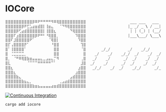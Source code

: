 # IOCore

>


```c
⣿⣿⣿⣿⣿⣿⣿⣿⣿⣿⡿⠿⠟⠛⠛⠛⠛⠻⠿⢿⣿⣿⣿⣿⣿⣿⣿⣿⣿⣿                    ___ ___   ___
⣿⣿⣿⣿⣿⣿⡿⠟⣋⣡⣴⣶⣾⣿⡇⢸⣶⣄⠀⠀⠈⠙⠻⢿⣿⣿⣿⣿⣿⣿                   |_ _/ _ \ / __|___ _ _ ___
⣿⣿⣿⣿⡿⢋⣴⣾⣿⣿⣿⣿⣿⣿⡇⢸⣿⣿⣆⠀⠀⠀⠀⠀⠙⢿⣿⣿⣿⣿                    | | (_) | (__/ _ \ '_/ -_)
⣿⣿⣿⠏⣰⣿⣿⣿⣿⣿⣿⡿⠟⠛⠃⠘⢿⣿⣿⡀⠀⠀⠀⠀⠀⠀⠹⣿⣿⣿                   |___\___/ \___\___/_| \___|
⣿⣿⠏⣸⣿⣿⣿⣿⣿⠟⠁⠀⠀⠀⠀⠀⠈⢿⣿⡇⠀⠀⠀⠀⠀⠀⠀⠹⣿⣿
⣿⡏⢠⣿⣿⣿⣿⡟⠁⠀⠀⠀⠀⠀⠀⠀⠀⠘⣿⣿⠀⠀⠀⠀⠀⠀⠀⠀⢹⣿
⣿⠁⢸⣿⣿⣿⣿⠁⠀⠀⠀⠀⠀⠀⠀⠀⠀⠀⣿⣿⠀⠀⠀⠀⠀⠀⠀⠀⠈⣿       _/_/        _/    _/_/      _/_/      _/        _/_/
⣿⠀⢈⣉⣉⣉⣉⡀⠀⠀⠀⠀⠀⠀⠀⠀⠀⠀⣿⣿⠀⠀⠀⠀⠀⠀⠀⠀⠀⣿    _/    _/    _/_/  _/    _/  _/    _/  _/_/      _/    _/
⣿⡀⠀⠈⠛⠿⢿⣿⣷⣶⣤⣤⣤⣄⣀⣠⣤⣄⡉⠻⠀⠀⠀⠀⠀⠀⠀⠀⢀⣿   _/    _/      _/  _/    _/  _/    _/    _/      _/    _/
⣿⣇⠀⠀⠀⠀⠀⠀⠈⠉⠉⠉⠛⠛⠛⠛⠛⠉⠁⠀⠀⠀⠀⠀⠀⠀⠀⠀⣸⣿  _/    _/      _/  _/    _/  _/    _/    _/      _/    _/
⣿⣿⣆⠀⠀⠀⠀⠀⠀⠀⠀⠀⠀⠀⠀⠀⠀⠀⠀⠀⠀⠀⠀⠀⠀⠀⠀⣰⣿⣿   _/_/    _/  _/    _/_/      _/_/      _/  _/    _/_/
⣿⣿⣿⣆⠀⠀⠀⠀⠀⠀⠀⠀⠀⠀⠀⠀⠀⠀⠀⠀⠀⠀⠀⠀⠀⠀⣰⣿⣿⣿
⣿⣿⣿⣿⣷⣄⠀⠀⠀⠀⠀⠀⠀⠀⠀⠀⠀⠀⠀⠀⠀⠀⠀⠀⣠⣾⣿⣿⣿⣿
⣿⣿⣿⣿⣿⣿⣷⣦⣄⡀⠀⠀⠀⠀⠀⠀⠀⠀⠀⠀⢀⣠⣴⣾⣿⣿⣿⣿⣿⣿
⣿⣿⣿⣿⣿⣿⣿⣿⣿⣿⣷⣶⣦⣤⣤⣤⣤⣴⣶⣾⣿⣿⣿⣿⣿⣿⣿⣿⣿⣿
```


[![Continuous Integration](https://github.com/gabrielfalcao/iocore/actions/workflows/ci.yml/badge.svg)](https://github.com/gabrielfalcao/iocore/actions/workflows/ci.yml)


```bash
cargo add iocore
```

